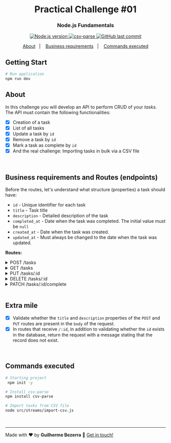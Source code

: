 <h1 align="center">
    Practical Challenge #01
    <h3 align="center">Node.js Fundamentals</h3>
</h1>

<p align="center">
  <a href="https://nodejs.org">
    <img alt="Node.js version" src="https://img.shields.io/badge/node.js-v20.11.0-43853D?style=flat&logo=node.js&logoColor=white&labelColor=43853D&color=5a5a5a">
  </a>

  <a href="https://csv.js.org/parse">
    <img alt="csv-parse" src="https://img.shields.io/badge/csv--parse-v5.5.3-blue?logo=csv-parse&labelColor=20232A&color=5a5a5a">
  </a>

  <a href="https://github.com/gbdsantos/ignite/commits/master">
    <img alt="GitHub last commit" src="https://img.shields.io/github/last-commit/gbdsantos/ignite.svg">
  </a>
</p>

<p align="center">
    <a href="#about" alt="About">About</a>&nbsp;&nbsp;&nbsp;|&nbsp;&nbsp;&nbsp;
    <a href="#business" alt="About">Business requirements</a>&nbsp;&nbsp;&nbsp;|&nbsp;&nbsp;&nbsp;
    <a href="#commands-executed" alt="Commands executed">Commands executed</a>
</p>

## Getting Start

```bash
# Run application
npm run dev
```

## About

In this challenge you will develop an API to perform CRUD of your _tasks_.
The API must contain the following functionalities:

- [x] Creation of a task
- [x] List of all tasks
- [x] Update a task by `id`
- [x] Remove a task by `id`
- [x] Mark a task as complete by `id`
- [x] And the real challenge: Importing tasks in bulk via a CSV file

<br>

## Business requirements and Routes (endpoints) <a name="business"></a>

Before the routes, let's understand what structure (properties) a task should have:

- `id` - Unique identifier for each task
- `title` - Task title
- `description` - Detailed description of the task
- `completed_at` - Date when the task was completed. The initial value must be `null`
- `created_at` - Date when the task was created.
- `updated_at` - Must always be changed to the date when the task was updated.

**Routes:**

<details>
  <summary> POST /tasks  </summary>

- [x] It must be possible to create a task in the database, sending the `title` and `description` fields through the `body` of the request.
- [x] When creating a task, the fields: `id`, `created_at`, `updated_at` and `completed_at` must be filled in automatically, as per the orientation of the properties above.
</details>

<details>
   <summary>GET /tasks</summary>

- [x] It must be possible to list all tasks saved in the database.
- [x] It should also be possible to perform a search, filtering tasks by `title` and `description`
</details>

<details>
   <summary>PUT /tasks/:id </summary>

- [x] It must be possible to update a task by `id`.
- [x] In the `body` of the request, you must receive only the `title` and/or `description` to be updated.
- [x] If only the `title` is sent, it means that the `description` cannot be updated and vice versa.
- [x] Before carrying out the update, validation must be carried out whether the `id` belongs to a task saved in the database.
</details>

<details>
   <summary>DELETE /tasks/:id</summary>

- [x] It should be possible to remove a task by `id`.
- [x] Before carrying out the removal, validation must be carried out whether the `id` belongs to a task saved in the database.
</details>

<details>
   <summary>PATCH /tasks/:id/complete</summary>

- [x] It must be possible to mark the task as complete or not. This means that if the task is completed, it should return to its “normal” state.
- [x] Before making the change, a validation must be carried out whether the `id` belongs to a task saved in the database.
</details>

<br>

## Extra mile

- [x] Validate whether the `title` and `description` properties of the `POST` and `PUT` routes are present in the `body` of the request.
- [x] In routes that receive `/:id`, in addition to validating whether the `id` exists in the database, return the request with a message stating that the record does not exist.

<br>

## Commands executed

```bash
# Starting project
 npm init -y

# Install csv-parse
npm install csv-parse

# Import tasks from CSV file
node src/streams/import-csv.js
```

<br>

---

Made with ♥ by **Guilherme Bezerra** :wave: [Get in touch!](https://www.linkedin.com/in/gbdsantos)
